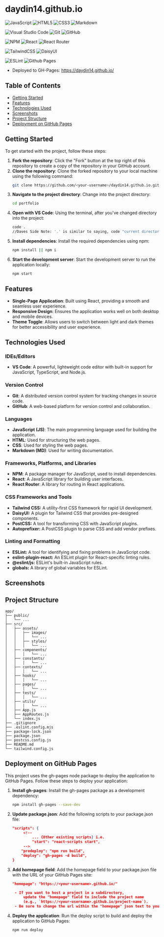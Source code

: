 # daydin14.github.io

![JavaScript](https://img.shields.io/badge/javascript-%23323330.svg?style=for-the-badge&logo=javascript&logoColor=%23F7DF1E)
![HTML5](https://img.shields.io/badge/html5-%23E34F26.svg?style=for-the-badge&logo=html5&logoColor=white)
![CSS3](https://img.shields.io/badge/css3-%231572B6.svg?style=for-the-badge&logo=css3&logoColor=white)
![Markdown](https://img.shields.io/badge/markdown-%23000000.svg?style=for-the-badge&logo=markdown&logoColor=white)

![Visual Studio Code](https://img.shields.io/badge/Visual%20Studio%20Code-0078d7.svg?style=for-the-badge&logo=visual-studio-code&logoColor=white)
![Git](https://img.shields.io/badge/git-%23F05033.svg?style=for-the-badge&logo=git&logoColor=white)
![GitHub](https://img.shields.io/badge/github-%23121011.svg?style=for-the-badge&logo=github&logoColor=white)

![NPM](https://img.shields.io/badge/NPM-%23CB3837.svg?style=for-the-badge&logo=npm&logoColor=white)
![React](https://img.shields.io/badge/react-%2320232a.svg?style=for-the-badge&logo=react&logoColor=%2361DAFB)
![React Router](https://img.shields.io/badge/React_Router-CA4245?style=for-the-badge&logo=react-router&logoColor=white)

![TailwindCSS](https://img.shields.io/badge/tailwindcss-%2338B2AC.svg?style=for-the-badge&logo=tailwind-css&logoColor=white)
![DaisyUI](https://img.shields.io/badge/daisyui-5A0EF8?style=for-the-badge&logo=daisyui&logoColor=white)

![ESLint](https://img.shields.io/badge/ESLint-4B3263?style=for-the-badge&logo=eslint&logoColor=white)
![Github Pages](https://img.shields.io/badge/github%20pages-121013?style=for-the-badge&logo=github&logoColor=white)

- Deployed to GH-Pages: https://daydin14.github.io/

## Table of Contents

- [Getting Started](#getting-started)
- [Features](#features)
- [Technologies Used](#technologies-used)
- [Screenshots](#screenshots)
- [Project Structure](#project-structure)
- [Deployment on GitHub Pages](#deployment-on-github-pages)

## Getting Started

To get started with the project, follow these steps:

1. **Fork the repository**: Click the "Fork" button at the top right of this repository to create a copy of the repository in your GitHub account.
2. **Clone the repository**: Clone the forked repository to your local machine using the following command:
   ```bash
   git clone https://github.com/<your-username>/daydin14.github.io.git
   ```
3. **Navigate to the project directory**: Change into the project directory:
   ```bash
   cd portfolio
   ```
4. **Open with VS Code**: Using the terminal, after you've changed directory into the project:
   ```bash
   code .
   //Daves Side Note: '.' is similar to saying, code "current directory"
   ```
5. **Install dependencies**: Install the required dependencies using npm:
   ```bash
   npm install || npm i
   ```
6. **Start the development server**: Start the development server to run the application locally:
   ```bash
   npm start
   ```

## Features

- **Single-Page Application**: Built using React, providing a smooth and seamless user experience.
- **Responsive Design**: Ensures the application works well on both desktop and mobile devices.
- **Theme Toggle**: Allows users to switch between light and dark themes for better accessibility and user experience.

## Technologies Used

### IDEs/Editors

- **VS Code**: A powerful, lightweight code editor with built-in support for JavaScript, TypeScript, and Node.js.

### Version Control

- **Git**: A distributed version control system for tracking changes in source code.
- **GitHub**: A web-based platform for version control and collaboration.

### Languages

- **JavaScript (JS)**: The main programming language used for building the application.
- **HTML**: Used for structuring the web pages.
- **CSS**: Used for styling the web pages.
- **Markdown (MD)**: Used for writing documentation.

### Frameworks, Platforms, and Libraries

- **NPM**: A package manager for JavaScript, used to install dependencies.
- **React**: A JavaScript library for building user interfaces.
- **React Router**: A library for routing in React applications.

### CSS Frameworks and Tools

- **Tailwind CSS:** A utility-first CSS framework for rapid UI development.
- **DaisyUI:** A plugin for Tailwind CSS that provides pre-designed components.
- **PostCSS:** A tool for transforming CSS with JavaScript plugins.
- **Autoprefixer:** A PostCSS plugin to parse CSS and add vendor prefixes.

### Linting and Formatting

- **ESLint:** A tool for identifying and fixing problems in JavaScript code.
- **eslint-plugin-react:** An ESLint plugin for React-specific linting rules.
- **@eslint/js:** ESLint's built-in JavaScript rules.
- **globals:** A library of global variables for ESLint.

## Screenshots

<!-- <img src="./assets/images/web-view.png" alt="Password Generator with configuration options. - Web View" width="400" height="400" />&emsp;
<img src="./assets/images/mobile-view.png" alt="Password Generator with configuration options. - Mobile View" height="400" /> -->

## Project Structure

```
app/
├── public/
│   └── ...
├── src/
│   ├── assets/
│   │   ├── images/
│   │   │   └── ...
│   │   ├── styles/
│   │   │   └── ...
│   ├── components/
│   │   │   └── ...
│   ├── constants/
│   │   │   └── ...
│   ├── contexts/
│   │   │   └── ...
│   ├── hooks/
│   │   │   └── ...
│   ├── pages/
│   │   │   └── ...
│   ├── tests/
│   │   │   └── ...
│   ├── utils/
│   │   │   └── ...
│   ├── App.js
│   ├── AppRoutes.js
│   └── index.js
├── .gitignore
├── .eslint.config.mjs
├── package-lock.json
├── package.json
├── postcss.config.js
├── README.md
└── tailwind.config.js
```

## Deployment on GitHub Pages

This project uses the gh-pages node package to deploy the application to GitHub Pages.
Follow these steps to deploy your application:

1. **Install gh-pages**: Install the gh-pages package as a development dependency:
   ```bash
   npm install gh-pages --save-dev
   ```
2. **Update package.json**: Add the following scripts to your package.json file:
   ```json
   "scripts": {
        <!--
            ... {Other existing scripts} i.e.
            "start": "react-scripts start",
        -->
       "predeploy": "npm run build",
       "deploy": "gh-pages -d build",
   }
   ```
3. **Add homepage field**: Add the homepage field to your package.json file with the URL of your GitHub Pages site:

   ```json
   "homepage": "https://<your-username>.github.io/"

    - If you want to host a project in a subdirectory,
        update the "homepage" field to include the project name
        (e.g., `https://<your-username>.github.io/project-name`).
    - Be sure to change the url within the "homepage" json text to your GitHub username
   ```

4. **Deploy the application**: Run the deploy script to build and deploy the application to GitHub Pages:
   ```bash
   npm run deploy
   ```
